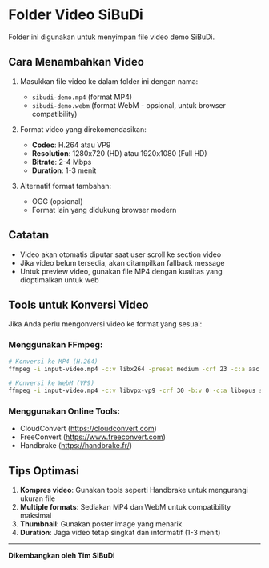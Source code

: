 # Folder Video SiBuDi

Folder ini digunakan untuk menyimpan file video demo SiBuDi.

## Cara Menambahkan Video

1. Masukkan file video ke dalam folder ini dengan nama:
   - `sibudi-demo.mp4` (format MP4)
   - `sibudi-demo.webm` (format WebM - opsional, untuk browser compatibility)

2. Format video yang direkomendasikan:
   - **Codec**: H.264 atau VP9
   - **Resolution**: 1280x720 (HD) atau 1920x1080 (Full HD)
   - **Bitrate**: 2-4 Mbps
   - **Duration**: 1-3 menit

3. Alternatif format tambahan:
   - OGG (opsional)
   - Format lain yang didukung browser modern

## Catatan

- Video akan otomatis diputar saat user scroll ke section video
- Jika video belum tersedia, akan ditampilkan fallback message
- Untuk preview video, gunakan file MP4 dengan kualitas yang dioptimalkan untuk web

## Tools untuk Konversi Video

Jika Anda perlu mengonversi video ke format yang sesuai:

### Menggunakan FFmpeg:
```bash
# Konversi ke MP4 (H.264)
ffmpeg -i input-video.mp4 -c:v libx264 -preset medium -crf 23 -c:a aac -b:a 192k sibudi-demo.mp4

# Konversi ke WebM (VP9)
ffmpeg -i input-video.mp4 -c:v libvpx-vp9 -crf 30 -b:v 0 -c:a libopus sibudi-demo.webm
```

### Menggunakan Online Tools:
- CloudConvert (https://cloudconvert.com)
- FreeConvert (https://www.freeconvert.com)
- Handbrake (https://handbrake.fr/)

## Tips Optimasi

1. **Kompres video**: Gunakan tools seperti Handbrake untuk mengurangi ukuran file
2. **Multiple formats**: Sediakan MP4 dan WebM untuk compatibility maksimal
3. **Thumbnail**: Gunakan poster image yang menarik
4. **Duration**: Jaga video tetap singkat dan informatif (1-3 menit)

---

**Dikembangkan oleh Tim SiBuDi**

